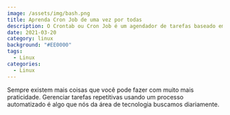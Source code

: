 ```yaml
---
image: /assets/img/bash.png
title: Aprenda Cron Job de uma vez por todas
description: O Crontab ou Cron Job é um agendador de tarefas baseado em tempo em sistemas
date: 2021-03-20
category: linux
background: "#EE0000"
tags:
  - Linux
categories:
  - Linux
---
```

Sempre existem mais coisas que você pode fazer com muito mais praticidade. Gerenciar tarefas repetitivas usando um processo automatizado é algo que nós da área de tecnologia buscamos diariamente.